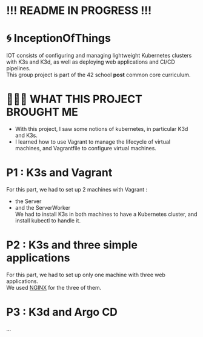 # !!! README IN PROGRESS !!! #

# 🌀 InceptionOfThings

IOT consists of configuring and managing lightweight Kubernetes clusters with K3s and K3d, as well as deploying web applications and CI/CD pipelines. <br/>
This group project is part of the 42 school **post** common core curriculum.

# 👩🏻‍🏫 WHAT THIS PROJECT BROUGHT ME
- With this project, I saw some notions of kubernetes, in particular K3d and K3s.
- I learned how to use Vagrant to manage the lifecycle of virtual machines, and Vagrantfile to configure virtual machines.

# P1 : K3s and Vagrant

For this part, we had to set up 2 machines with Vagrant :
- the Server
- and the ServerWorker <br/>
We had to install K3s in both machines to have a Kubernetes cluster, and install kubectl to handle it.

# P2 : K3s and three simple applications

For this part, we had to set up only one machine with three web applications. <br/>
We used [NGINX](https://nginx.org/en/) for the three of them.

# P3 : K3d and Argo CD

...
